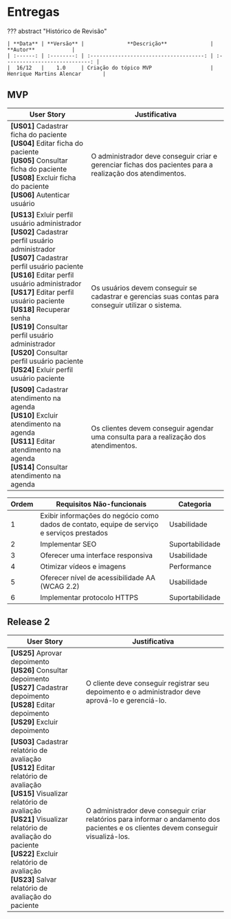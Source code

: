 # **Entregas**

??? abstract "Histórico de Revisão"

    | **Data** | **Versão** |              **Descrição**              |           **Autor**            |
    | :------: | :--------: | :-------------------------------------: | :----------------------------: |
    |  16/12   |    1.0     | Criação do tópico MVP                   | Henrique Martins Alencar       |

## **MVP**

| User Story                                                                                                                                                                                                                                                                                                                                                                                                                                         | Justificativa                                                                                             |
| -------------------------------------------------------------------------------------------------------------------------------------------------------------------------------------------------------------------------------------------------------------------------------------------------------------------------------------------------------------------------------------------------------------------------------------------------- | --------------------------------------------------------------------------------------------------------- |
| **[US01]** Cadastrar ficha do paciente <br> **[US04]** Editar ficha do paciente <br> **[US05]** Consultar ficha do paciente <br> **[US08]** Excluir ficha do paciente <br> **[US06]** Autenticar usuário <br>                                                                                                                                                                                                                                      | O administrador deve conseguir criar e gerenciar fichas dos pacientes para a realização dos atendimentos. |
| **[US13]** Exluir perfil usuário administrador <br> **[US02]** Cadastrar perfil usuário administrador <br> **[US07]** Cadastrar perfil usuário paciente <br> **[US16]** Editar perfil usuário administrador <br> **[US17]** Editar perfil usuário paciente <br> **[US18]** Recuperar senha <br> **[US19]** Consultar perfil usuário administrador <br> **[US20]** Consultar perfil usuário paciente <br> **[US24]** Exluir perfil usuário paciente | Os usuários devem conseguir se cadastrar e gerencias suas contas para conseguir utilizar o sistema.       |
| **[US09]** Cadastrar atendimento na agenda <br> **[US10]** Excluir atendimento na agenda <br> **[US11]** Editar atendimento na agenda <br> **[US14]** Consultar atendimento na agenda                                                                                                                                                                                                                                                              | Os clientes devem conseguir agendar uma consulta para a realização dos atendimentos.                      |

| **Ordem** | **Requisitos Não-funcionais**                                                               | **Categoria**   |
| --------- | ------------------------------------------------------------------------------------------- | --------------- |
| 1         | Exibir informações do negócio como dados de contato, equipe de serviço e serviços prestados | Usabilidade     |
| 2         | Implementar SEO                                                                             | Suportabilidade |
| 3         | Oferecer uma interface responsiva                                                           | Usabilidade     |
| 4         | Otimizar vídeos e imagens                                                                   | Performance     |
| 5         | Oferecer nível de acessibilidade AA (WCAG 2.2)                                              | Usabilidade     |
| 6         | Implementar protocolo HTTPS                                                                 | Suportabilidade |

## **Release 2**

| User Story                                                                                                                                                                                                                                                                                                         | Justificativa                                                                                                                        |
| ------------------------------------------------------------------------------------------------------------------------------------------------------------------------------------------------------------------------------------------------------------------------------------------------------------------ | ------------------------------------------------------------------------------------------------------------------------------------ |
| **[US25]** Aprovar depoimento <br> **[US26]** Consultar depoimento <br> **[US27]** Cadastrar depoimento <br> **[US28]** Editar depoimento <br> **[US29]** Excluir depoimento                                                                                                                                       | O cliente deve conseguir registrar seu depoimento e o administrador deve aprová-lo e gerenciá-lo.                                    |
| **[US03]** Cadastrar relatório de avaliação <br> **[US12]** Editar relatório de avaliação <br> **[US15]** Visualizar relatório de avaliação <br> **[US21]** Visualizar relatório de avaliação do paciente <br> **[US22]** Excluir relatório de avaliação <br> **[US23]** Salvar relatório de avaliação do paciente | O administrador deve conseguir criar relatórios para informar o andamento dos pacientes e os clientes devem conseguir visualizá-los. |

